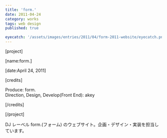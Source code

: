 ```yaml
---
title: 'form.'
date: 2011-04-24
category: works
tags: web design
published: true

eyecatch: '/assets/images/entries/2011/04/form-2011-website/eyecatch.png'
---
```


[project]

[name:form.]

[date:April 24, 2011]

[credits]

Produce: form.  
Direction, Design, Develop(Front End): akey

[/credits]

[/project]

DJ レーベル form.(フォーム) のウェブサイト。企画・デザイン・実装を担当しています。
